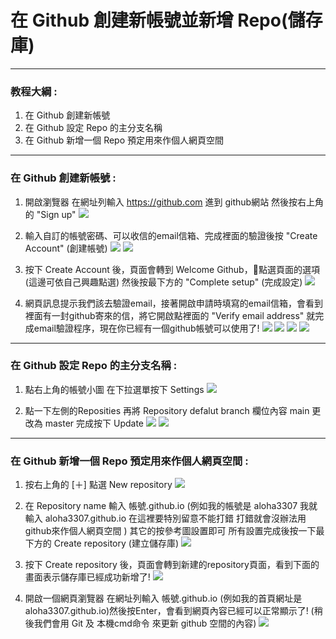 # 在 Github 創建新帳號並新增 Repo(儲存庫)
-----
### 教程大綱 :
1. 在 Github 創建新帳號
2. 在 Github 設定 Repo 的主分支名稱
3. 在 Github 新增一個 Repo 預定用來作個人網頁空間
-----
### 在 Github 創建新帳號 :
1. 開啟瀏覽器 在網址列輸入 https://github.com 進到 github網站 然後按右上角的 "Sign up"
![](images/github-sign/github-sign-001.png)

2. 輸入自訂的帳號密碼、可以收信的email信箱、完成裡面的驗證後按 "Create Account" (創建帳號)
![](images/github-sign/github-sign-002-003.png)
![](images/github-sign/github-sign-004.png)

3. 按下 Create Account 後，頁面會轉到 Welcome Github，點選頁面的選項(這邊可依自己興趣點選) 然後按最下方的 "Complete setup" (完成設定)
![](images/github-sign/github-sign-006-007-008.png)

4. 網頁訊息提示我們該去驗證email，接著開啟申請時填寫的email信箱，會看到裡面有一封github寄來的信，將它開啟點裡面的 "Verify email address" 就完成email驗證程序，現在你已經有一個github帳號可以使用了!
![](images/github-sign/github-sign-009.png)
![](images/github-sign/github-sign-010.png)
![](images/github-sign/github-sign-011.png)
![](images/github-sign/github-sign-012.png)
-----
### 在 Github 設定 Repo 的主分支名稱 :
1. 點右上角的帳號小圖 在下拉選單按下 Settings
![](images/github-setting/github-setting-001.png)

2. 點一下左側的Reposities 再將 Repository defalut branch 欄位內容 main 更改為 master 完成按下 Update
![](images/github-setting/github-setting-002.png)
![](images/github-setting/github-setting-003.png)
-----
### 在 Github 新增一個 Repo 預定用來作個人網頁空間 :
1. 按右上角的 [＋] 點選 New repository
![](images/github-new-repo/github-new-repo-001.png)

2. 在 Repository name 輸入 帳號.github.io (例如我的帳號是 aloha3307 我就輸入 aloha3307.github.io 在這裡要特別留意不能打錯 打錯就會沒辦法用github來作個人網頁空間 ) 其它的按參考圖設置即可 所有設置完成後按一下最下方的 Create repository (建立儲存庫)
![](images/github-new-repo/github-new-repo-002.png)

3. 按下 Create repository 後，頁面會轉到新建的repository頁面，看到下面的畫面表示儲存庫已經成功新增了!
![](images/github-new-repo/github-new-repo-003.png)

4. 開啟一個網頁瀏覽器 在網址列輸入 帳號.github.io (例如我的首頁網址是 aloha3307.github.io)然後按Enter，會看到網頁內容已經可以正常顯示了! (稍後我們會用 Git 及 本機cmd命令 來更新 github 空間的內容)
![](images/github-new-repo/github-new-repo-004.png)
